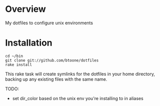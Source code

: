 
# Overview #

My dotfiles to configure unix environments

# Installation #

    cd ~/bin
    git clone git://github.com/btoone/dotfiles
    rake install

This rake task will create symlinks for the dotfiles in your home directory, backing up any existing files with the same name.

TODO:

* set dir_color based on the unix env you're installing to in aliases 